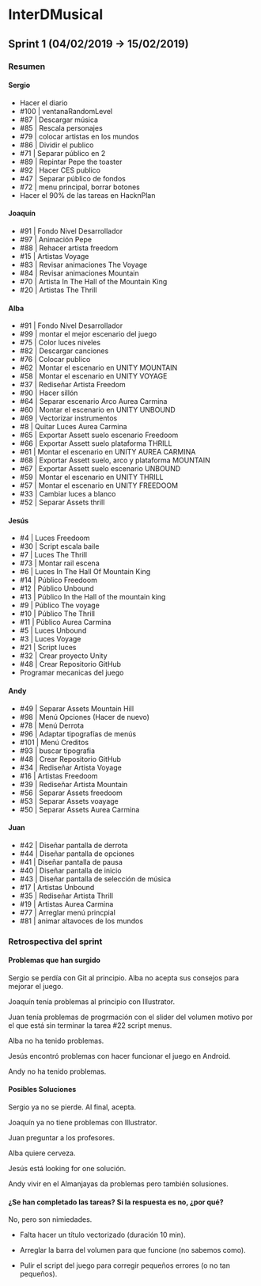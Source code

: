 # InterDMusical
## Sprint 1 (04/02/2019 -> 15/02/2019)
### Resumen

#### Sergio
* Hacer el diario
* #100 | ventanaRandomLevel 
* #87 | Descargar música
* #85 | Rescala personajes 
* #79 | colocar artistas en los mundos 
* #86 | Dividir el publico 
* #71 | Separar público en 2 
* #89 | Repintar Pepe the toaster 
* #92 | Hacer CES publico 
* #47 | Separar público de fondos 
* #72 | menu principal, borrar botones 
* Hacer el 90% de las tareas en HacknPlan

#### Joaquín
* #91 | Fondo Nivel Desarrollador 
* #97 | Animación Pepe 
* #88 | Rehacer artista freedom 
* #15 | Artistas Voyage 
* #83 | Revisar animaciones The Voyage 
* #84 | Revisar animaciones Mountain 
* #70 | Artista In The Hall of the Mountain King 
* #20 | Artistas The Thrill 

#### Alba
* #91 | Fondo Nivel Desarrollador
* #99 | montar el mejor escenario del juego
* #75 | Color luces niveles
* #82 | Descargar canciones 
* #76 | Colocar publico 
* #62 | Montar el escenario en UNITY MOUNTAIN 
* #58 | Montar el escenario en UNITY VOYAGE 
* #37 | Rediseñar Artista Freedom 
* #90 | Hacer sillón 
* #64 | Separar escenario Arco Aurea Carmina 
* #60 | Montar el escenario en UNITY UNBOUND 
* #69 | Vectorizar instrumentos 
* #8 | Quitar Luces Aurea Carmina 
* #65 | Exportar Assett suelo escenario Freedoom 
* #66 | Exportar Assett suelo plataforma THRILL 
* #61 | Montar el escenario en UNITY AUREA CARMINA 
* #68 | Exportar Assett suelo, arco y plataforma MOUNTAIN 
* #67 | Exportar Assett suelo escenario UNBOUND 
* #59 | Montar el escenario en UNITY THRILL 
* #57 | Montar el escenario en UNITY FREEDOOM 
* #33 | Cambiar luces a blanco 
* #52 | Separar Assets thrill 

#### Jesús
* #4 | Luces Freedoom 
* #30 | Script escala baile 
* #7 | Luces The Thrill 
* #73 | Montar rail escena 
* #6 | Luces In The Hall Of Mountain King 
* #14 | Público Freedoom 
* #12 | Público Unbound 
* #13 | Público In the Hall of the mountain king 
* #9 | Público The voyage 
* #10 | Público The Thrill 
* #11 | Público Aurea Carmina 
* #5 | Luces Unbound 
* #3 | Luces Voyage 
* #21 | Script luces 
* #32 | Crear proyecto Unity 
* #48 | Crear Repositorio GitHub 
* Programar mecanicas del juego

#### Andy
* #49 | Separar Assets Mountain Hill
* #98 | Menú Opciones (Hacer de nuevo)
* #78 | Menú Derrota 
* #96 | Adaptar tipografías de menús 
* #101 | Menú Creditos 
* #93 | buscar tipografia 
* #48 | Crear Repositorio GitHub 
* #34 | Rediseñar Artista Voyage 
* #16 | Artistas Freedoom 
* #39 | Rediseñar Artista Mountain 
* #56 | Separar Assets freedoom 
* #53 | Separar Assets voayage 
* #50 | Separar Assets Aurea Carmina 

#### Juan
* #42 | Diseñar pantalla de derrota
* #44 | Diseñar pantalla de opciones 
* #41 | Diseñar pantalla de pausa 
* #40 | Diseñar pantalla de inicio 
* #43 | Diseñar pantalla de selección de música 
* #17 | Artistas Unbound 
* #35 | Rediseñar Artista Thrill 
* #19 | Artistas Aurea Carmina 
* #77 | Arreglar menú princpial 
* #81 | animar altavoces de los mundos 

### Retrospectiva del sprint

#### Problemas que han surgido

Sergio se perdía con Git al principio. Alba no acepta sus consejos para mejorar el juego.

Joaquín tenía problemas al principio con Illustrator.

Juan tenía problemas de progrmación con el slider del volumen motivo por el que está sin terminar la tarea #22 script menus.

Alba no ha tenido problemas.

Jesús encontró problemas con hacer funcionar el juego en Android.

Andy no ha tenido problemas.

#### Posibles Soluciones

Sergio ya no se pierde. Al final, acepta.

Joaquín ya no tiene problemas con Illustrator.

Juan preguntar a los profesores.

Alba quiere cerveza.

Jesús está looking for one solución.

Andy vivir en el Almanjayas da problemas pero también solusiones.

#### ¿Se han completado las tareas? Si la respuesta es no, ¿por qué?

No, pero son nimiedades.

* Falta hacer un título vectorizado (duración 10 min).

* Arreglar la barra del volumen para que funcione (no sabemos como).

* Pulir el script del juego para corregir pequeños errores (o no tan pequeños).


